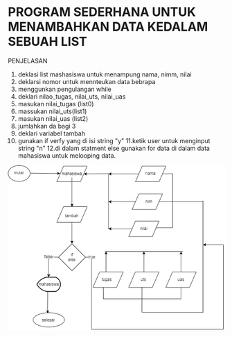 # **PROGRAM SEDERHANA UNTUK MENAMBAHKAN DATA KEDALAM SEBUAH LIST**

PENJELASAN

1. deklasi list mashasiswa untuk menampung  nama, nimm, nilai 
2. deklarsi nomor untuk mennteukan data bebrapa
3. menggunkan pengulangan while 
4. deklari nilao_tugas, nilai_uts, nilai_uas
5. masukan nilai_tugas (list0)
6. massukan nilai_uts(list1)
7. masukan nilai_uas (list2)
8. jumlahkan da bagi 3
9. deklari variabel tambah
10. gunakan if verfy yang di isi string "y"
11.ketik user untuk menginput string "n"
12.di dalam statment else gunakan for data di dalam data mahasiswa untuk melooping data.

![gambar 1](flw.png)
